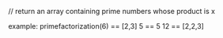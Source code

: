 // return an array containing prime numbers whose product is x

example: 
primefactorization(6) == [2,3]
5 == 5
12 == [2,2,3]
